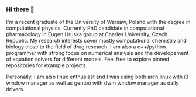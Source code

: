 ### Hi there 👋

<!--
**dsuwala/dsuwala** is a ✨ _special_ ✨ repository because its `README.md` (this file) appears on your GitHub profile.

Here are some ideas to get you started:

- 🔭 I’m currently working on ...
- 🌱 I’m currently learning ...
- 👯 I’m looking to collaborate on ...
- 🤔 I’m looking for help with ...
- 💬 Ask me about ...
- 📫 How to reach me: ...
- 😄 Pronouns: ...
- ⚡ Fun fact: ...
-->
                                                                       
I'm a recent graduate of the University of Warsaw, Poland with the degree in computational physics. Currently PhD candidate in computational pharmacology in Eugen Hruska group at Charles University, Czech Republic. 
My research interests cover mostly computational chemistry and biology close to the field of drug research. I am also a c++/python programmer with strong focus on numerical analysis and the developement of equation 
solvers for different models. Feel free to explore pinned repositories for example projects.

Personally, I am also linux enthusiast and I was using both arch linux with i3 window manager as well as gentoo with dwm window manager as daily drivers.

